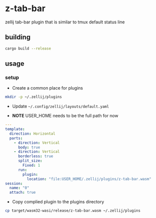 # z-tab-bar

zellij tab-bar plugin that is similar to tmux default status line

## building

```sh
cargo build --release
```

## usage

### setup

- Create a common place for plugins

```sh
mkdir -p ~/.zellij/plugins
```

- Update `~/.config/zellij/layouts/default.yaml`

- **NOTE** USER_HOME needs to be the full path for now

```yaml
---
template:
  direction: Horizontal
  parts:
    - direction: Vertical
      body: true
    - direction: Vertical
      borderless: true
      split_size:
        Fixed: 1
      run:
        plugin:
          location: "file:USER_HOME/.zellij/plugins/z-tab-bar.wasm"
session:
  name: "0"
  attach: true
```

- Copy complied plugin to the plugins directory

```sh
cp target/wasm32-wasi/release/z-tab-bar.wasm ~/.zellij/plugins
```
